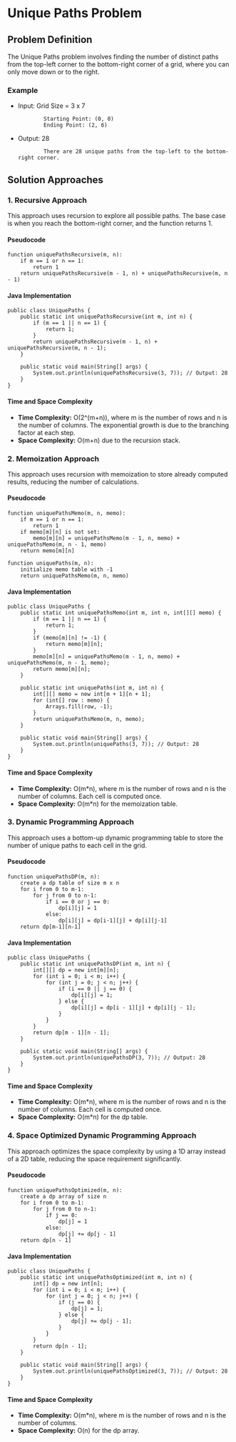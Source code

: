 Unique Paths Problem
====================

Problem Definition
------------------

The Unique Paths problem involves finding the number of distinct paths from the top-left corner to the bottom-right corner of a grid, where you can only move down or to the right.

### Example

*   Input: Grid Size = 3 x 7
    
        
                Starting Point: (0, 0)
                Ending Point: (2, 6)
                
    
*   Output: 28
    
        
                There are 28 unique paths from the top-left to the bottom-right corner.
                
    

Solution Approaches
-------------------

### 1\. Recursive Approach

This approach uses recursion to explore all possible paths. The base case is when you reach the bottom-right corner, and the function returns 1.

#### Pseudocode

    function uniquePathsRecursive(m, n):
        if m == 1 or n == 1:
            return 1
        return uniquePathsRecursive(m - 1, n) + uniquePathsRecursive(m, n - 1)
    

#### Java Implementation

    public class UniquePaths {
        public static int uniquePathsRecursive(int m, int n) {
            if (m == 1 || n == 1) {
                return 1;
            }
            return uniquePathsRecursive(m - 1, n) + uniquePathsRecursive(m, n - 1);
        }
    
        public static void main(String[] args) {
            System.out.println(uniquePathsRecursive(3, 7)); // Output: 28
        }
    }
    

#### Time and Space Complexity

*   **Time Complexity:** O(2^(m+n)), where m is the number of rows and n is the number of columns. The exponential growth is due to the branching factor at each step.
*   **Space Complexity:** O(m+n) due to the recursion stack.

### 2\. Memoization Approach

This approach uses recursion with memoization to store already computed results, reducing the number of calculations.

#### Pseudocode

    function uniquePathsMemo(m, n, memo):
        if m == 1 or n == 1:
            return 1
        if memo[m][n] is not set:
            memo[m][n] = uniquePathsMemo(m - 1, n, memo) + uniquePathsMemo(m, n - 1, memo)
        return memo[m][n]
    
    function uniquePaths(m, n):
        initialize memo table with -1
        return uniquePathsMemo(m, n, memo)
    

#### Java Implementation

    public class UniquePaths {
        public static int uniquePathsMemo(int m, int n, int[][] memo) {
            if (m == 1 || n == 1) {
                return 1;
            }
            if (memo[m][n] != -1) {
                return memo[m][n];
            }
            memo[m][n] = uniquePathsMemo(m - 1, n, memo) + uniquePathsMemo(m, n - 1, memo);
            return memo[m][n];
        }
    
        public static int uniquePaths(int m, int n) {
            int[][] memo = new int[m + 1][n + 1];
            for (int[] row : memo) {
                Arrays.fill(row, -1);
            }
            return uniquePathsMemo(m, n, memo);
        }
    
        public static void main(String[] args) {
            System.out.println(uniquePaths(3, 7)); // Output: 28
        }
    }
    

#### Time and Space Complexity

*   **Time Complexity:** O(m\*n), where m is the number of rows and n is the number of columns. Each cell is computed once.
*   **Space Complexity:** O(m\*n) for the memoization table.

### 3\. Dynamic Programming Approach

This approach uses a bottom-up dynamic programming table to store the number of unique paths to each cell in the grid.

#### Pseudocode

    function uniquePathsDP(m, n):
        create a dp table of size m x n
        for i from 0 to m-1:
            for j from 0 to n-1:
                if i == 0 or j == 0:
                    dp[i][j] = 1
                else:
                    dp[i][j] = dp[i-1][j] + dp[i][j-1]
        return dp[m-1][n-1]
    

#### Java Implementation

    public class UniquePaths {
        public static int uniquePathsDP(int m, int n) {
            int[][] dp = new int[m][n];
            for (int i = 0; i < m; i++) {
                for (int j = 0; j < n; j++) {
                    if (i == 0 || j == 0) {
                        dp[i][j] = 1;
                    } else {
                        dp[i][j] = dp[i - 1][j] + dp[i][j - 1];
                    }
                }
            }
            return dp[m - 1][n - 1];
        }
    
        public static void main(String[] args) {
            System.out.println(uniquePathsDP(3, 7)); // Output: 28
        }
    }
    

#### Time and Space Complexity

*   **Time Complexity:** O(m\*n), where m is the number of rows and n is the number of columns. Each cell is computed once.
*   **Space Complexity:** O(m\*n) for the dp table.

### 4\. Space Optimized Dynamic Programming Approach

This approach optimizes the space complexity by using a 1D array instead of a 2D table, reducing the space requirement significantly.

#### Pseudocode

    function uniquePathsOptimized(m, n):
        create a dp array of size n
        for i from 0 to m-1:
            for j from 0 to n-1:
                if j == 0:
                    dp[j] = 1
                else:
                    dp[j] += dp[j - 1]
        return dp[n - 1]
    

#### Java Implementation

    public class UniquePaths {
        public static int uniquePathsOptimized(int m, int n) {
            int[] dp = new int[n];
            for (int i = 0; i < m; i++) {
                for (int j = 0; j < n; j++) {
                    if (j == 0) {
                        dp[j] = 1;
                    } else {
                        dp[j] += dp[j - 1];
                    }
                }
            }
            return dp[n - 1];
        }
    
        public static void main(String[] args) {
            System.out.println(uniquePathsOptimized(3, 7)); // Output: 28
        }
    }
    

#### Time and Space Complexity

*   **Time Complexity:** O(m\*n), where m is the number of rows and n is the number of columns.
*   **Space Complexity:** O(n) for the dp array.